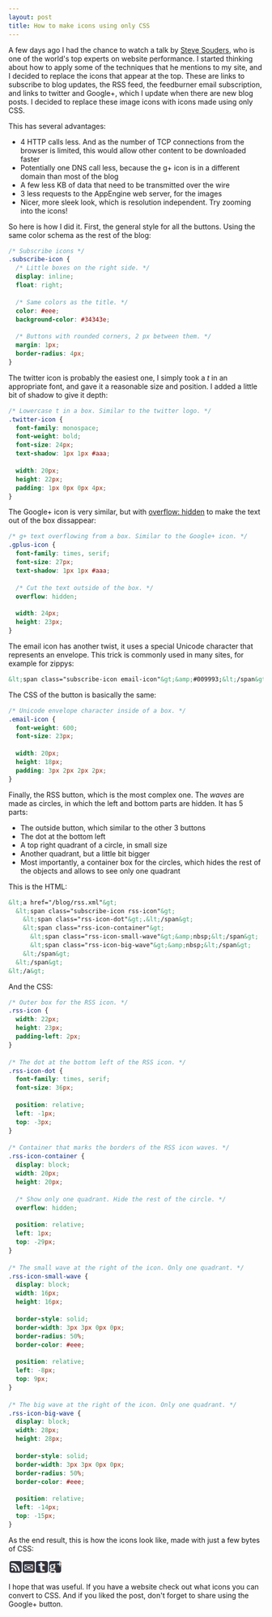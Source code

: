 ```yaml
---
layout: post
title: How to make icons using only CSS
---
```


<p>
A few days ago I had the chance to watch a talk by
<a href="http://stevesouders.com/">Steve Souders</a>, who is one of the world's
top experts on website performance. I started thinking about how to apply
some of the techniques that he mentions to my site, and I decided to replace
the icons that appear at the top. These are links to subscribe to blog updates,
the RSS feed, the feedburner email subscription, and links to twitter
and Google+, which I update when there are new blog posts. I decided to replace
these image icons with icons made using only CSS.
</p>

This has several advantages:

<ul>
  <li>4 HTTP calls less. And as the number of TCP connections from the browser
    is limited, this would allow other content to be downloaded faster
  <li>Potentially one DNS call less, because the g+ icon is in a different
    domain than most of the blog
  <li>A few less KB of data that need to be transmitted over the wire
  <li>3 less requests to the AppEngine web server, for the images
  <li>Nicer, more sleek look, which is resolution independent. Try zooming
    into the icons!
</ul>

So here is how I did it. First, the general style for all the buttons. Using
the same color schema as the rest of the blog:


``` css
/* Subscribe icons */
.subscribe-icon {
  /* Little boxes on the right side. */
  display: inline;
  float: right;

  /* Same colors as the title. */
  color: #eee;
  background-color: #34343e;

  /* Buttons with rounded corners, 2 px between them. */
  margin: 1px;
  border-radius: 4px;
}
```

The twitter icon is probably the easiest one, I simply took a <em>t</em> in an
appropriate font, and gave it a reasonable size and position. I added
a little bit of shadow to give it depth:


``` css
/* Lowercase t in a box. Similar to the twitter logo. */
.twitter-icon {
  font-family: monospace;
  font-weight: bold;
  font-size: 24px;
  text-shadow: 1px 1px #aaa;

  width: 20px;
  height: 22px;
  padding: 1px 0px 0px 4px;
}
```


The Google+ icon is very similar, but with
<a href="http://www.w3schools.com/cssref/pr_pos_overflow.asp">
  overflow: hidden</a> to make the text out of the box dissappear:


``` css
/* g+ text overflowing from a box. Similar to the Google+ icon. */
.gplus-icon {
  font-family: times, serif;
  font-size: 27px;
  text-shadow: 1px 1px #aaa;

  /* Cut the text outside of the box. */
  overflow: hidden;

  width: 24px;
  height: 23px;
}
```


The email icon has another twist, it uses a special Unicode character that
represents an envelope. This trick is commonly used in many sites, for example
for zippys:


``` html
&lt;span class="subscribe-icon email-icon"&gt;&amp;#009993;&lt;/span&gt;
```


The CSS of the button is basically the same:


``` css
/* Unicode envelope character inside of a box. */
.email-icon {
  font-weight: 600;
  font-size: 23px;

  width: 20px;
  height: 18px;
  padding: 3px 2px 2px 2px;
}
```


Finally, the RSS button, which is the most complex one. The <em>waves</em> are
made as circles, in which the left and bottom parts are hidden. It has 5 parts:


<ul>
  <li>The outside button, which similar to the other 3 buttons
  <li>The dot at the bottom left
  <li>A top right quadrant of a circle, in small size
  <li>Another quadrant, but a little bit bigger
  <li>Most importantly, a container box for the circles, which hides the rest
    of the objects and allows to see only one quadrant
</ul>


This is the HTML:


``` html
&lt;a href="/blog/rss.xml"&gt;
  &lt;span class="subscribe-icon rss-icon"&gt;
    &lt;span class="rss-icon-dot"&gt;.&lt;/span&gt;
    &lt;span class="rss-icon-container"&gt;
      &lt;span class="rss-icon-small-wave"&gt;&amp;nbsp;&lt;/span&gt;
      &lt;span class="rss-icon-big-wave"&gt;&amp;nbsp;&lt;/span&gt;
    &lt;/span&gt;
  &lt;/span&gt;
&lt;/a&gt;
```


And the CSS:


``` css
/* Outer box for the RSS icon. */
.rss-icon {
  width: 22px;
  height: 23px;
  padding-left: 2px;
}

/* The dot at the bottom left of the RSS icon. */
.rss-icon-dot {
  font-family: times, serif;
  font-size: 36px;

  position: relative;
  left: -1px;
  top: -3px;
}

/* Container that marks the borders of the RSS icon waves. */
.rss-icon-container {
  display: block;
  width: 20px;
  height: 20px;

  /* Show only one quadrant. Hide the rest of the circle. */
  overflow: hidden;

  position: relative;
  left: 1px;
  top: -29px;
}

/* The small wave at the right of the icon. Only one quadrant. */
.rss-icon-small-wave {
  display: block;
  width: 16px;
  height: 16px;

  border-style: solid;
  border-width: 3px 3px 0px 0px;
  border-radius: 50%;
  border-color: #eee;

  position: relative;
  left: -8px;
  top: 9px;
}

/* The big wave at the right of the icon. Only one quadrant. */
.rss-icon-big-wave {
  display: block;
  width: 28px;
  height: 28px;

  border-style: solid;
  border-width: 3px 3px 0px 0px;
  border-radius: 50%;
  border-color: #eee;

  position: relative;
  left: -14px;
  top: -15px;
}
```


As the end result, this is how the icons look like, made with just a few
bytes of CSS:


<img src="/images/css-icons.png"
  alt="Icons made using only CSS">


I hope that was useful. If you have a website check out what icons you can
convert to CSS. And if you liked the post, don't forget to share using the
Google+ button.
